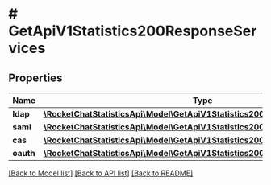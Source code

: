 # # GetApiV1Statistics200ResponseServices

## Properties

Name | Type | Description | Notes
------------ | ------------- | ------------- | -------------
**ldap** | [**\RocketChatStatisticsApi\Model\GetApiV1Statistics200ResponseServicesLdap**](GetApiV1Statistics200ResponseServicesLdap.md) |  | [optional]
**saml** | [**\RocketChatStatisticsApi\Model\GetApiV1Statistics200ResponseServicesSaml**](GetApiV1Statistics200ResponseServicesSaml.md) |  | [optional]
**cas** | [**\RocketChatStatisticsApi\Model\GetApiV1Statistics200ResponseServicesCas**](GetApiV1Statistics200ResponseServicesCas.md) |  | [optional]
**oauth** | [**\RocketChatStatisticsApi\Model\GetApiV1Statistics200ResponseServicesOauth**](GetApiV1Statistics200ResponseServicesOauth.md) |  | [optional]

[[Back to Model list]](../../README.md#models) [[Back to API list]](../../README.md#endpoints) [[Back to README]](../../README.md)
